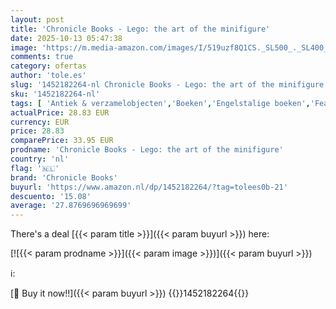 ```yaml
---
layout: post
title: 'Chronicle Books - Lego: the art of the minifigure'
date: 2025-10-13 05:47:38
image: 'https://m.media-amazon.com/images/I/519uzf8Q1CS._SL500_._SL400_.jpg'
comments: true
category: ofertas
author: 'tole.es'
slug: '1452182264-nl Chronicle Books - Lego: the art of the minifigure'
sku: '1452182264-nl'
tags: [ 'Antiek & verzamelobjecten','Boeken','Engelstalige boeken','Featured Categories','Hobbys, kunstnijverheid & huis','Kunst & fotografie','Kunstgeschiedenis','Kunstgeschiedenis in thema & concept','Ontwerp','Stripboeken & graphic novels','Stripboeken, manga & graphic novels','chronicle books','🇳🇱', ]
actualPrice: 28.83 EUR
currency: EUR
price: 28.83
comparePrice: 33.95 EUR
prodname: 'Chronicle Books - Lego: the art of the minifigure'
country: 'nl'
flag: '🇳🇱'
brand: 'Chronicle Books'
buyurl: 'https://www.amazon.nl/dp/1452182264/?tag=tolees0b-21'
descuento: '15.08'
average: '27.8769696969699'
---
```


There's a deal [{{< param title >}}]({{< param buyurl >}})  here:

[![{{< param prodname >}}]({{< param image >}})]({{< param buyurl >}})

ℹ️:


[🛒 Buy it now!!]({{< param buyurl >}})
{{<world>}}1452182264{{</world>}}
